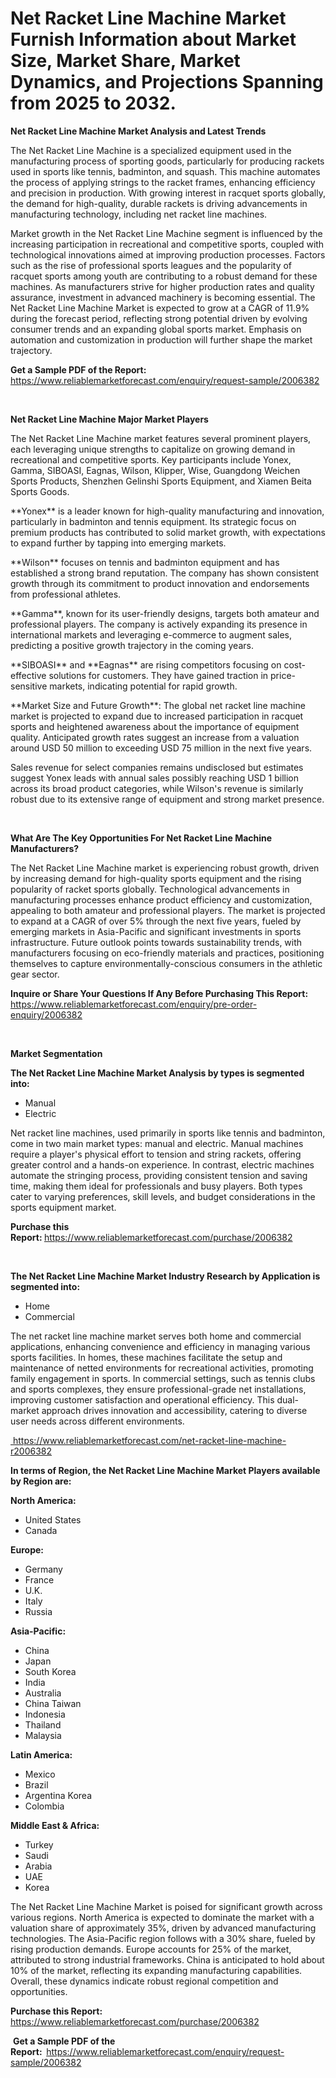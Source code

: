 <p><h1>Net Racket Line Machine Market Furnish Information about Market Size, Market Share, Market Dynamics, and Projections Spanning from 2025 to 2032.</h1></p><p><strong>Net Racket Line Machine Market Analysis and Latest Trends</strong></p>
<p><p>The Net Racket Line Machine is a specialized equipment used in the manufacturing process of sporting goods, particularly for producing rackets used in sports like tennis, badminton, and squash. This machine automates the process of applying strings to the racket frames, enhancing efficiency and precision in production. With growing interest in racquet sports globally, the demand for high-quality, durable rackets is driving advancements in manufacturing technology, including net racket line machines.</p><p>Market growth in the Net Racket Line Machine segment is influenced by the increasing participation in recreational and competitive sports, coupled with technological innovations aimed at improving production processes. Factors such as the rise of professional sports leagues and the popularity of racquet sports among youth are contributing to a robust demand for these machines. As manufacturers strive for higher production rates and quality assurance, investment in advanced machinery is becoming essential. The Net Racket Line Machine Market is expected to grow at a CAGR of 11.9% during the forecast period, reflecting strong potential driven by evolving consumer trends and an expanding global sports market. Emphasis on automation and customization in production will further shape the market trajectory.</p></p>
<p><strong>Get a Sample PDF of the Report:&nbsp;</strong> <a href="https://www.reliablemarketforecast.com/enquiry/request-sample/2006382?utm_campaign=1097&utm_medium=2&utm_source=Github&utm_content=ia&utm_term=12042025&utm_id=net-racket-line-machine">https://www.reliablemarketforecast.com/enquiry/request-sample/2006382</a></p>
<p>&nbsp;</p>
<p><strong>Net Racket Line Machine Major Market Players</strong></p>
<p><p>The Net Racket Line Machine market features several prominent players, each leveraging unique strengths to capitalize on growing demand in recreational and competitive sports. Key participants include Yonex, Gamma, SIBOASI, Eagnas, Wilson, Klipper, Wise, Guangdong Weichen Sports Products, Shenzhen Gelinshi Sports Equipment, and Xiamen Beita Sports Goods.</p><p>**Yonex** is a leader known for high-quality manufacturing and innovation, particularly in badminton and tennis equipment. Its strategic focus on premium products has contributed to solid market growth, with expectations to expand further by tapping into emerging markets.</p><p>**Wilson** focuses on tennis and badminton equipment and has established a strong brand reputation. The company has shown consistent growth through its commitment to product innovation and endorsements from professional athletes.</p><p>**Gamma**, known for its user-friendly designs, targets both amateur and professional players. The company is actively expanding its presence in international markets and leveraging e-commerce to augment sales, predicting a positive growth trajectory in the coming years.</p><p>**SIBOASI** and **Eagnas** are rising competitors focusing on cost-effective solutions for customers. They have gained traction in price-sensitive markets, indicating potential for rapid growth. </p><p>**Market Size and Future Growth**: The global net racket line machine market is projected to expand due to increased participation in racquet sports and heightened awareness about the importance of equipment quality. Anticipated growth rates suggest an increase from a valuation around USD 50 million to exceeding USD 75 million in the next five years.</p><p>Sales revenue for select companies remains undisclosed but estimates suggest Yonex leads with annual sales possibly reaching USD 1 billion across its broad product categories, while Wilson's revenue is similarly robust due to its extensive range of equipment and strong market presence.</p></p>
<p>&nbsp;</p>
<p><strong>What Are The Key Opportunities For Net Racket Line Machine Manufacturers?</strong></p>
<p><p>The Net Racket Line Machine market is experiencing robust growth, driven by increasing demand for high-quality sports equipment and the rising popularity of racket sports globally. Technological advancements in manufacturing processes enhance product efficiency and customization, appealing to both amateur and professional players. The market is projected to expand at a CAGR of over 5% through the next five years, fueled by emerging markets in Asia-Pacific and significant investments in sports infrastructure. Future outlook points towards sustainability trends, with manufacturers focusing on eco-friendly materials and practices, positioning themselves to capture environmentally-conscious consumers in the athletic gear sector.</p></p>
<p><strong>Inquire or Share Your Questions If Any Before Purchasing This Report:</strong> <a href="https://www.reliablemarketforecast.com/enquiry/pre-order-enquiry/2006382?utm_campaign=1097&utm_medium=2&utm_source=Github&utm_content=ia&utm_term=12042025&utm_id=net-racket-line-machine">https://www.reliablemarketforecast.com/enquiry/pre-order-enquiry/2006382</a></p>
<p>&nbsp;</p>
<p><strong>Market Segmentation</strong></p>
<p><strong>The Net Racket Line Machine Market Analysis by types is segmented into:</strong></p>
<p><ul><li>Manual</li><li>Electric</li></ul></p>
<p><p>Net racket line machines, used primarily in sports like tennis and badminton, come in two main market types: manual and electric. Manual machines require a player's physical effort to tension and string rackets, offering greater control and a hands-on experience. In contrast, electric machines automate the stringing process, providing consistent tension and saving time, making them ideal for professionals and busy players. Both types cater to varying preferences, skill levels, and budget considerations in the sports equipment market.</p></p>
<p><strong>Purchase this Report:&nbsp;</strong><a href="https://www.reliablemarketforecast.com/purchase/2006382?utm_campaign=1097&utm_medium=2&utm_source=Github&utm_content=ia&utm_term=12042025&utm_id=net-racket-line-machine">https://www.reliablemarketforecast.com/purchase/2006382</a></p>
<p>&nbsp;</p>
<p><strong>The Net Racket Line Machine Market Industry Research by Application is segmented into:</strong></p>
<p><ul><li>Home</li><li>Commercial</li></ul></p>
<p><p>The net racket line machine market serves both home and commercial applications, enhancing convenience and efficiency in managing various sports facilities. In homes, these machines facilitate the setup and maintenance of netted environments for recreational activities, promoting family engagement in sports. In commercial settings, such as tennis clubs and sports complexes, they ensure professional-grade net installations, improving customer satisfaction and operational efficiency. This dual-market approach drives innovation and accessibility, catering to diverse user needs across different environments.</p></p>
<p><a href="https://www.reliablemarketforecast.com/net-racket-line-machine-r2006382?utm_campaign=1097&utm_medium=2&utm_source=Github&utm_content=ia&utm_term=12042025&utm_id=net-racket-line-machine">&nbsp;https://www.reliablemarketforecast.com/net-racket-line-machine-r2006382</a></p>
<p><strong>In terms of Region, the Net Racket Line Machine Market Players available by Region are:</strong></p>
<p>
    <p> <strong> North America: </strong>
        <ul>
            <li>United States</li>
            <li>Canada</li>
        </ul>
        </p> 
    <p> <strong> Europe: </strong>
        <ul>
            <li>Germany</li>
            <li>France</li>
            <li>U.K.</li>
            <li>Italy</li>
            <li>Russia</li>
        </ul>
        </p> 
    <p> <strong> Asia-Pacific: </strong>
        <ul>
            <li>China</li>
            <li>Japan</li>
            <li>South Korea</li>
            <li>India</li>
            <li>Australia</li>
            <li>China Taiwan</li>
            <li>Indonesia</li>
            <li>Thailand</li>
            <li>Malaysia</li>
        </ul>
        </p> 
    <p> <strong> Latin America: </strong>
        <ul>
            <li>Mexico</li>
            <li>Brazil</li>
            <li>Argentina Korea</li>
            <li>Colombia</li>
        </ul>
        </p> 
    <p> <strong> Middle East & Africa: </strong>
        <ul>
            <li>Turkey</li>
            <li>Saudi</li>
            <li>Arabia</li>
            <li>UAE</li>
            <li>Korea</li>
        </ul>
    </p>
    </p>
<p><p>The Net Racket Line Machine Market is poised for significant growth across various regions. North America is expected to dominate the market with a valuation share of approximately 35%, driven by advanced manufacturing technologies. The Asia-Pacific region follows with a 30% share, fueled by rising production demands. Europe accounts for 25% of the market, attributed to strong industrial frameworks. China is anticipated to hold about 10% of the market, reflecting its expanding manufacturing capabilities. Overall, these dynamics indicate robust regional competition and opportunities.</p></p>
<p><strong>Purchase this Report: </strong><a href="https://www.reliablemarketforecast.com/purchase/2006382?utm_campaign=1097&utm_medium=2&utm_source=Github&utm_content=ia&utm_term=12042025&utm_id=net-racket-line-machine">https://www.reliablemarketforecast.com/purchase/2006382</a></p>
<p>&nbsp;<strong>Get a Sample PDF of the Report:&nbsp;&nbsp;</strong><a href="https://www.reliablemarketforecast.com/enquiry/request-sample/2006382?utm_campaign=1097&utm_medium=2&utm_source=Github&utm_content=ia&utm_term=12042025&utm_id=net-racket-line-machine">https://www.reliablemarketforecast.com/enquiry/request-sample/2006382</a></p>
<p><strong></strong></p>
<p><p></p><p></p><p></p></p>